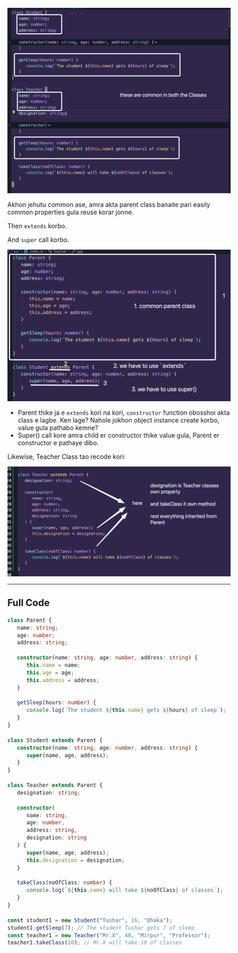 ![alt text](image.png)

Akhon jehutu common ase, amra akta parent class banaite pari easily common properties gula reuse korar jonne.

Then `extends` korbo.

And `super` call korbo.

![alt text](image-1.png)

-  Parent thike ja e `extends` kori na kori, `constructor` function obosshoi akta class e lagbe. Ken lage? Nahole jokhon object instance create korbo, value gula pathabo kemne?
-  Super() call kore amra child er constructor thike value gula, Parent er constructor e pathaye dibo.

Likewise, Teacher Class tao recode kori:

![alt text](image-2.png)

---

## Full Code

```ts
class Parent {
   name: string;
   age: number;
   address: string;

   constructor(name: string, age: number, address: string) {
      this.name = name;
      this.age = age;
      this.address = address;
   }

   getSleep(hours: number) {
      console.log(`The student ${this.name} gets ${hours} of sleep`);
   }
}

class Student extends Parent {
   constructor(name: string, age: number, address: string) {
      super(name, age, address);
   }
}

class Teacher extends Parent {
   designation: string;

   constructor(
      name: string,
      age: number,
      address: string,
      designation: string
   ) {
      super(name, age, address);
      this.designation = designation;
   }

   takeClass(noOfClass: number) {
      console.log(`${this.name} will take ${noOfClass} of classes`);
   }
}

const student1 = new Student("Tushar", 16, "Dhaka");
student1.getSleep(7); // The student Tushar gets 7 of sleep
const teacher1 = new Teacher("Mr.X", 40, "Mirpur", "Professor");
teacher1.takeClass(10); // Mr.X will take 10 of classes
```
